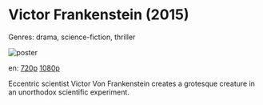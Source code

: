 # Victor Frankenstein (2015)

Genres: drama, science-fiction, thriller

![poster](http://image.tmdb.org/t/p/w500/FDcYYHd6IlKj2ZitO9ASE4GlKa.jpg)

en:
  [720p](magnet:?xt=urn:btih:17C427E7683E90F55716F6EA1337C9C177C6274C&tr=udp://glotorrents.pw:6969/announce&tr=udp://tracker.opentrackr.org:1337/announce&tr=udp://torrent.gresille.org:80/announce&tr=udp://tracker.openbittorrent.com:80&tr=udp://tracker.coppersurfer.tk:6969&tr=udp://tracker.leechers-paradise.org:6969&tr=udp://p4p.arenabg.ch:1337&tr=udp://tracker.internetwarriors.net:1337)
  [1080p](magnet:?xt=urn:btih:A2AEBAB31863D16B87D029D7EB7343183ADA11C8&tr=udp://glotorrents.pw:6969/announce&tr=udp://tracker.opentrackr.org:1337/announce&tr=udp://torrent.gresille.org:80/announce&tr=udp://tracker.openbittorrent.com:80&tr=udp://tracker.coppersurfer.tk:6969&tr=udp://tracker.leechers-paradise.org:6969&tr=udp://p4p.arenabg.ch:1337&tr=udp://tracker.internetwarriors.net:1337)
  


Eccentric scientist Victor Von Frankenstein creates a grotesque creature in an unorthodox scientific experiment.